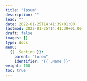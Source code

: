 ```yaml
---
title: "Ipsum"
description: ""
lead: ""
date: 2022-01-25T14:41:39+01:00
lastmod: 2022-01-25T14:41:39+01:00
draft: false
images: []
type: docs
menu:
  {{ .Section }}:
    parent: "lorem"
    identifier: "{{ .Name }}"
weight: 100
toc: true
---
```

